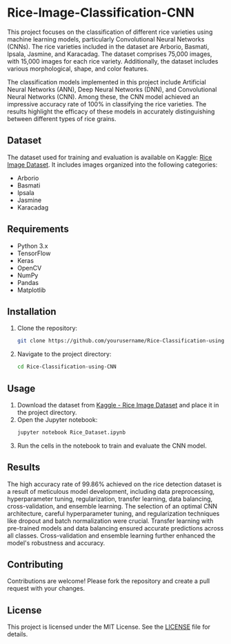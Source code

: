 # Rice-Image-Classification-CNN
This project focuses on the classification of different rice varieties using machine learning models, particularly Convolutional Neural Networks (CNNs). The rice varieties included in the dataset are Arborio, Basmati, Ipsala, Jasmine, and Karacadag. The dataset comprises 75,000 images, with 15,000 images for each rice variety. Additionally, the dataset includes various morphological, shape, and color features.

The classification models implemented in this project include Artificial Neural Networks (ANN), Deep Neural Networks (DNN), and Convolutional Neural Networks (CNN). Among these, the CNN model achieved an impressive accuracy rate of 100% in classifying the rice varieties. The results highlight the efficacy of these models in accurately distinguishing between different types of rice grains.

## Dataset
The dataset used for training and evaluation is available on Kaggle: [Rice Image Dataset](https://www.kaggle.com/datasets/muratkokludataset/rice-image-dataset/code). It includes images organized into the following categories:

- Arborio
- Basmati
- Ipsala
- Jasmine
- Karacadag

## Requirements
- Python 3.x
- TensorFlow
- Keras
- OpenCV
- NumPy
- Pandas
- Matplotlib

## Installation
1. Clone the repository:
    ```bash
    git clone https://github.com/yourusername/Rice-Classification-using-CNN.git
    ```
2. Navigate to the project directory:
    ```bash
    cd Rice-Classification-using-CNN

## Usage
1. Download the dataset from [Kaggle - Rice Image Dataset](https://www.kaggle.com/datasets/muratkokludataset/rice-image-dataset/code) and place it in the project directory.
2. Open the Jupyter notebook:
    ```bash
    jupyter notebook Rice_Dataset.ipynb
    ```
3. Run the cells in the notebook to train and evaluate the CNN model.

## Results
The high accuracy rate of 99.86% achieved on the rice detection dataset is a result of meticulous model development, including data preprocessing, hyperparameter tuning, regularization, transfer learning, data balancing, cross-validation, and ensemble learning. The selection of an optimal CNN architecture, careful hyperparameter tuning, and regularization techniques like dropout and batch normalization were crucial. Transfer learning with pre-trained models and data balancing ensured accurate predictions across all classes. Cross-validation and ensemble learning further enhanced the model's robustness and accuracy.

## Contributing
Contributions are welcome! Please fork the repository and create a pull request with your changes.

## License
This project is licensed under the MIT License. See the [LICENSE](LICENSE) file for details.
